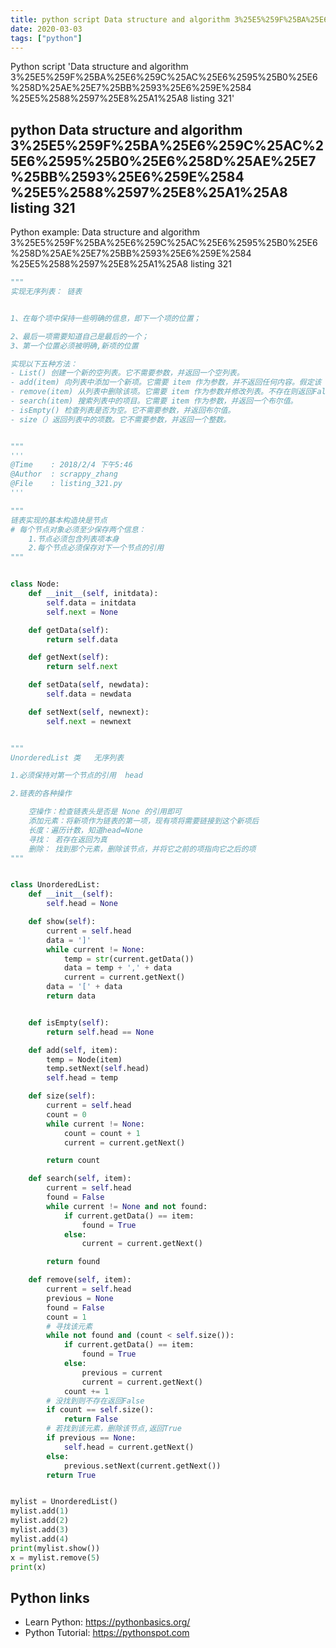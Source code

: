 ```yaml
---
title: python script Data structure and algorithm 3%25E5%259F%25BA%25E6%259C%25AC%25E6%2595%25B0%25E6%258D%25AE%25E7%25BB%2593%25E6%259E%2584 %25E5%2588%2597%25E8%25A1%25A8 listing 321 (snippet)
date: 2020-03-03
tags: ["python"]
---
```

Python script 'Data structure and algorithm 3%25E5%259F%25BA%25E6%259C%25AC%25E6%2595%25B0%25E6%258D%25AE%25E7%25BB%2593%25E6%259E%2584 %25E5%2588%2597%25E8%25A1%25A8 listing 321'


## python Data structure and algorithm 3%25E5%259F%25BA%25E6%259C%25AC%25E6%2595%25B0%25E6%258D%25AE%25E7%25BB%2593%25E6%259E%2584 %25E5%2588%2597%25E8%25A1%25A8 listing 321

Python example: Data structure and algorithm 3%25E5%259F%25BA%25E6%259C%25AC%25E6%2595%25B0%25E6%258D%25AE%25E7%25BB%2593%25E6%259E%2584 %25E5%2588%2597%25E8%25A1%25A8 listing 321

```python
"""
实现无序列表： 链表


1、在每个项中保持一些明确的信息，即下一个项的位置；

2、最后一项需要知道自己是最后的一个；
3、第一个位置必须被明确,新项的位置

实现以下五种方法：
- List() 创建一个新的空列表。它不需要参数，并返回一个空列表。
- add(item) 向列表中添加一个新项。它需要 item 作为参数，并不返回任何内容。假定该 item 不在列表中。
- remove(item) 从列表中删除该项。它需要 item 作为参数并修改列表。不存在则返回False，存在返回True。
- search(item) 搜索列表中的项目。它需要 item 作为参数，并返回一个布尔值。
- isEmpty() 检查列表是否为空。它不需要参数，并返回布尔值。
- size（）返回列表中的项数。它不需要参数，并返回一个整数。


"""
'''
@Time    : 2018/2/4 下午5:46
@Author  : scrappy_zhang
@File    : listing_321.py
'''

"""
链表实现的基本构造块是节点
# 每个节点对象必须至少保存两个信息：
    1.节点必须包含列表项本身
    2.每个节点必须保存对下一个节点的引用
"""


class Node:
    def __init__(self, initdata):
        self.data = initdata
        self.next = None

    def getData(self):
        return self.data

    def getNext(self):
        return self.next

    def setData(self, newdata):
        self.data = newdata

    def setNext(self, newnext):
        self.next = newnext


"""
UnorderedList 类   无序列表

1.必须保持对第一个节点的引用  head

2.链表的各种操作

    空操作：检查链表头是否是 None 的引用即可
    添加元素：将新项作为链表的第一项，现有项将需要链接到这个新项后
    长度：遍历计数，知道head=None
    寻找： 若存在返回为真
    删除： 找到那个元素，删除该节点，并将它之前的项指向它之后的项
"""


class UnorderedList:
    def __init__(self):
        self.head = None

    def show(self):
        current = self.head
        data = ']'
        while current != None:
            temp = str(current.getData())
            data = temp + ',' + data
            current = current.getNext()
        data = '[' + data
        return data


    def isEmpty(self):
        return self.head == None

    def add(self, item):
        temp = Node(item)
        temp.setNext(self.head)
        self.head = temp

    def size(self):
        current = self.head
        count = 0
        while current != None:
            count = count + 1
            current = current.getNext()

        return count

    def search(self, item):
        current = self.head
        found = False
        while current != None and not found:
            if current.getData() == item:
                found = True
            else:
                current = current.getNext()

        return found

    def remove(self, item):
        current = self.head
        previous = None
        found = False
        count = 1
        # 寻找该元素
        while not found and (count < self.size()):
            if current.getData() == item:
                found = True
            else:
                previous = current
                current = current.getNext()
            count += 1
        # 没找到则不存在返回False
        if count == self.size():
            return False
        # 若找到该元素，删除该节点,返回True
        if previous == None:
            self.head = current.getNext()
        else:
            previous.setNext(current.getNext())
        return True


mylist = UnorderedList()
mylist.add(1)
mylist.add(2)
mylist.add(3)
mylist.add(4)
print(mylist.show())
x = mylist.remove(5)
print(x)


```

## Python links

- Learn Python: https://pythonbasics.org/
- Python Tutorial: https://pythonspot.com
